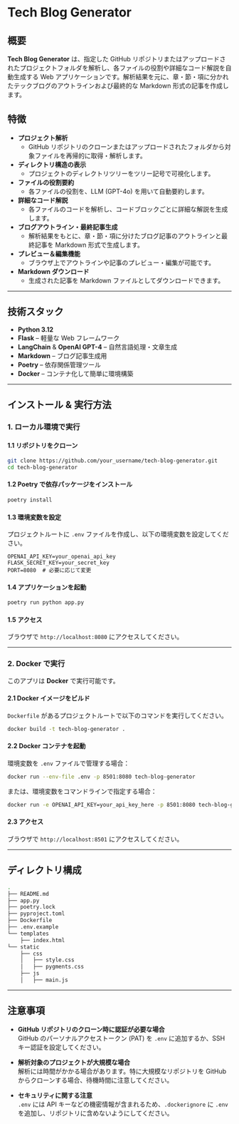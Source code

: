 # Tech Blog Generator

## 概要

**Tech Blog Generator** は、指定した GitHub リポジトリまたはアップロードされたプロジェクトフォルダを解析し、各ファイルの役割や詳細なコード解説を自動生成する Web アプリケーションです。解析結果を元に、章・節・項に分かれたテックブログのアウトラインおよび最終的な Markdown 形式の記事を作成します。

## 特徴

- **プロジェクト解析**  
  - GitHub リポジトリのクローンまたはアップロードされたフォルダから対象ファイルを再帰的に取得・解析します。
- **ディレクトリ構造の表示**  
  - プロジェクトのディレクトリツリーをツリー記号で可視化します。
- **ファイルの役割要約**  
  - 各ファイルの役割を、LLM (GPT-4o) を用いて自動要約します。
- **詳細なコード解説**  
  - 各ファイルのコードを解析し、コードブロックごとに詳細な解説を生成します。
- **ブログアウトライン・最終記事生成**  
  - 解析結果をもとに、章・節・項に分けたブログ記事のアウトラインと最終記事を Markdown 形式で生成します。
- **プレビュー＆編集機能**  
  - ブラウザ上でアウトラインや記事のプレビュー・編集が可能です。
- **Markdown ダウンロード**  
  - 生成された記事を Markdown ファイルとしてダウンロードできます。

---

## 技術スタック

- **Python 3.12**
- **Flask** – 軽量な Web フレームワーク
- **LangChain** & **OpenAI GPT-4** – 自然言語処理・文章生成
- **Markdown** – ブログ記事生成用
- **Poetry** – 依存関係管理ツール
- **Docker** – コンテナ化して簡単に環境構築

---

## インストール & 実行方法

### 1. ローカル環境で実行
#### 1.1 リポジトリをクローン
```bash
git clone https://github.com/your_username/tech-blog-generator.git
cd tech-blog-generator
```

#### 1.2 Poetry で依存パッケージをインストール
```bash
poetry install
```

#### 1.3 環境変数を設定
プロジェクトルートに `.env` ファイルを作成し、以下の環境変数を設定してください。

```env
OPENAI_API_KEY=your_openai_api_key
FLASK_SECRET_KEY=your_secret_key
PORT=8080  # 必要に応じて変更
```

#### 1.4 アプリケーションを起動
```bash
poetry run python app.py
```

#### 1.5 アクセス
ブラウザで `http://localhost:8080` にアクセスしてください。

---

### 2. Docker で実行
このアプリは **Docker** で実行可能です。

#### 2.1 Docker イメージをビルド
`Dockerfile` があるプロジェクトルートで以下のコマンドを実行してください。

```bash
docker build -t tech-blog-generator .
```

#### 2.2 Docker コンテナを起動
環境変数を `.env` ファイルで管理する場合：
```bash
docker run --env-file .env -p 8501:8080 tech-blog-generator
```

または、環境変数をコマンドラインで指定する場合：
```bash
docker run -e OPENAI_API_KEY=your_api_key_here -p 8501:8080 tech-blog-generator
```

#### 2.3 アクセス
ブラウザで `http://localhost:8501` にアクセスしてください。

---

## ディレクトリ構成
```bash
.
├── README.md
├── app.py
├── poetry.lock
├── pyproject.toml
├── Dockerfile
├── .env.example
└── templates
    ├── index.html
└── static
    ├── css
    │   ├── style.css
    │   ├── pygments.css
    ├── js
    │   ├── main.js
```

---

## 注意事項
- **GitHub リポジトリのクローン時に認証が必要な場合**  
  GitHub のパーソナルアクセストークン (PAT) を `.env` に追加するか、SSH キー認証を設定してください。

- **解析対象のプロジェクトが大規模な場合**  
  解析には時間がかかる場合があります。特に大規模なリポジトリを GitHub からクローンする場合、待機時間に注意してください。

- **セキュリティに関する注意**  
  `.env` には API キーなどの機密情報が含まれるため、`.dockerignore` に `.env` を追加し、リポジトリに含めないようにしてください。

<!-- 以降はテンプレだが不使用のためコメントアウト -->
<!--
---

## 貢献方法
バグ報告や機能改善の Pull Request を歓迎します。Issue や Pull Request を通じてご意見・ご要望をお寄せください。

---

## ライセンス
このプロジェクトは [MIT License](LICENSE) の下で公開されています。

---

## お問い合わせ
ご質問やご意見がありましたら、[your_email@example.com](mailto:your_email@example.com) までご連絡ください。
-->

<!-- autopep8実行コマンドメモ -->
<!-- poetry run autopep8 --in-place --aggressive --aggressive --recursive . -->